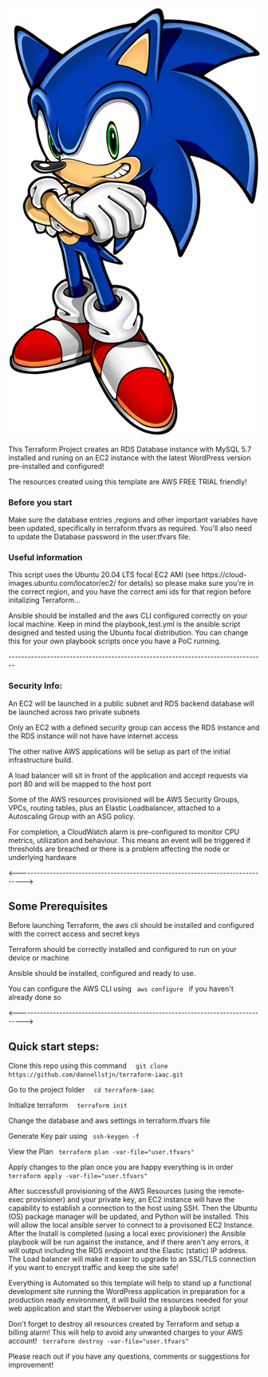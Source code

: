 <img src= "sonic.png" />
<p>
This Terraform Project creates an RDS Database instance with MySQL 5.7 installed and runing on an EC2 instance with the latest WordPress version pre-installed and configured!</h3>
 
 <p>
 The resources created using this template are AWS FREE TRIAL friendly!</p> 
 
<h3>Before you start</h3>
 <p>Make sure the database entries ,regions and other important variables have been updated, specifically in terraform.tfvars as required.
 You'll also need to update the Database password in the user.tfvars file.</p>

<h3>
Useful information
</h3>

<p>This script uses the Ubuntu 20.04 LTS focal EC2 AMI (see https://cloud-images.ubuntu.com/locator/ec2/ for details) so please make sure you're in the correct region, and you have the correct ami ids for that region before initalizing Terraform...

Ansible should be installed and the aws CLI configured correctly on your local machine. 
Keep in mind the playbook_test.yml is the ansible script designed and tested using the Ubuntu focal distribution. You can change this for your own playbook scripts once you have a PoC running.

</p>
  --------------------------------------------------------------------------------
 <h3> Security Info: </h3>
<p> An EC2 will be launched in a public subnet and RDS backend database will be launched across two private subnets </p>
<p> Only an EC2 with a defined security group can access the RDS instance and the RDS instance will not have have internet access </p>
<p> The other native AWS applications will be setup as part of the initial infrastructure build.
<p> A load balancer will sit in front of the application and accept requests via port 80 and will be mapped to the host port</p> 

<p>Some of the AWS resources provisioned will be AWS Security Groups, VPCs, routing tables, plus an Elastic Loadbalancer, attached to a Autoscaling Group with an ASG policy. 

For completion,  a CloudWatch alarm is pre-configured to monitor CPU metrics, utilization and behaviour. This means an event will be triggered if thresholds are breached or there is a problem affecting the node or underlying hardware</p>


<-------------------------------------------------------------------------------->

<h2> Some Prerequisites </h2>
<p> Before launching Terraform, the aws cli should be installed and configured with the correct access and secret keys </p>
<p> Terraform should be correctly installed and configured to run on your device or machine </p>
<p> Ansible should be installed, configured and ready to use.
<p> You can configure the AWS CLI using <code> aws configure </code> if you haven't already done so </p>

<-------------------------------------------------------------------------------->

<h2> Quick start steps: </h2>

 <p>Clone this repo using this command <code>  git clone https://github.com/dannellstjn/terraform-iaac.git</code></p>
 <p> Go to the project folder         <code>  cd terraform-iaac </code></p>
 <p>Initialize terraform          <code>  terraform init</code></p>
 <p>Change the database and aws settings in terraform.tfvars file </p>
 <p>Generate Key pair using        <code> ssh-keygen -f <mykey-pair>  </code></p>
 <p>View the Plan               <code> terraform plan -var-file="user.tfvars"  </code></p>
 <p>Apply changes to the plan once you are happy everything is in order           <code> terraform apply -var-file="user.tfvars" </code></p>
 
 <p> After successfull provisioning of the AWS Resources (using the remote-exec provisioner) and your private key, an EC2 instance will have the capability to establish a connection to the host using SSH. Then the Ubuntu (OS) package manager will be updated, and Python will be installed. This will allow the local ansible server to connect to a provisoned EC2 Instance. After the Install is completed (using a local exec provisioner) the Ansible playbook will be run against the instance, and if there aren't any errors, it will output including the RDS endpoint and the Elastic (static) IP address. The Load balancer will make it easier to upgrade to an SSL/TLS connection if you want to encrypt traffic and keep the site safe! </p>

 <p> Everything is Automated so this template will help to stand up a functional development site running the WordPress application in preparation for a production ready environment, it will build the resources needed for your web application and start the Webserver using a playbook script </p>

 <p>Don't forget to destroy all resources created by Terraform and setup a billing alarm! This will help to avoid any unwanted charges to your AWS account! <code> terraform destroy -var-file="user.tfvars" </code></p>

<p>Please reach out if you have any questions, comments or suggestions for improvement!</p>



